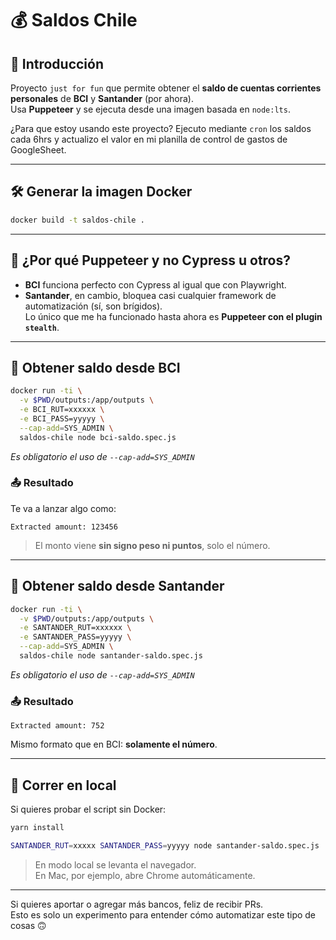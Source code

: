 # 💰 Saldos Chile

## 🧉 Introducción

Proyecto `just for fun` que permite obtener el **saldo de cuentas corrientes personales** de **BCI** y **Santander** (por ahora).  
Usa **Puppeteer** y se ejecuta desde una imagen basada en `node:lts`.

¿Para que estoy usando este proyecto?
Ejecuto mediante `cron` los saldos cada 6hrs y actualizo el valor en mi planilla de control de gastos de GoogleSheet.

---

## 🛠️ Generar la imagen Docker

```bash
docker build -t saldos-chile .
```

---

## 🤔 ¿Por qué Puppeteer y no Cypress u otros?

- **BCI** funciona perfecto con Cypress al igual que con Playwright.
- **Santander**, en cambio, bloquea casi cualquier framework de automatización (sí, son brígidos).  
  Lo único que me ha funcionado hasta ahora es **Puppeteer con el plugin `stealth`**.

---

## 🏦 Obtener saldo desde BCI

```bash
docker run -ti \
  -v $PWD/outputs:/app/outputs \
  -e BCI_RUT=xxxxxx \
  -e BCI_PASS=yyyyy \
  --cap-add=SYS_ADMIN \
  saldos-chile node bci-saldo.spec.js
```
*Es obligatorio el uso de `--cap-add=SYS_ADMIN`*

### 📤 Resultado

Te va a lanzar algo como:

```
Extracted amount: 123456
```

> El monto viene **sin signo peso ni puntos**, solo el número.

---

## 🏦 Obtener saldo desde Santander

```bash
docker run -ti \
  -v $PWD/outputs:/app/outputs \
  -e SANTANDER_RUT=xxxxxx \
  -e SANTANDER_PASS=yyyyy \
  --cap-add=SYS_ADMIN \
  saldos-chile node santander-saldo.spec.js
```
*Es obligatorio el uso de `--cap-add=SYS_ADMIN`*

### 📤 Resultado

```
Extracted amount: 752
```

Mismo formato que en BCI: **solamente el número**.

---

## 🧪 Correr en local

Si quieres probar el script sin Docker:

```bash
yarn install

SANTANDER_RUT=xxxxx SANTANDER_PASS=yyyyy node santander-saldo.spec.js
```

> En modo local se levanta el navegador.  
> En Mac, por ejemplo, abre Chrome automáticamente.

---

Si quieres aportar o agregar más bancos, feliz de recibir PRs.  
Esto es solo un experimento para entender cómo automatizar este tipo de cosas 🙃
